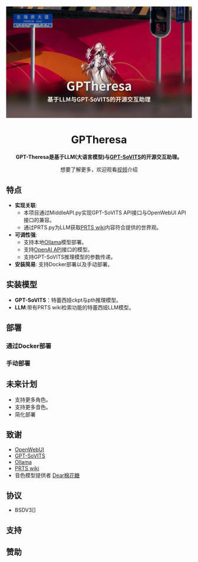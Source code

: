 ![](https://raw.githubusercontent.com/TTTTTony32/GPTheresa/main/src/banner.jpg)
<div align="center">

# GPTheresa
**GPT-Theresa是基于LLM(大语言模型)与[GPT-SoVITS](https://github.com/RVC-Boss/GPT-SoVITS)的开源交互助理。**

想要了解更多，欢迎观看[视频](links_for_bilibili)介绍
</div>

## 特点


- **实现关联**: 
  - 本项目通过MiddleAPI.py实现GPT-SoVITS API接口与OpenWebUI API 接口的兼容。
  - 通过PRTS.py为LLM获取[PRTS wiki](https://prts.wiki)内容符合提供的世界观。
- **可调性强**:
  - 支持本地[Ollama](https://github.com/ollama/ollama)模型部署。
  - 支持[OpenAI API](https://openai.com/api/)接口的模型。
  - 支持GPT-SoVITS推理模型的参数传递。
- **安装简易**: 支持Docker部署以及手动部署。
## 实装模型
- **GPT-SoVITS**：特蕾西娅ckpt与pth推理模型。
- **LLM**:带有PRTS wiki检索功能的特蕾西娅LLM模型。

## 部署
### 通过Docker部署
### 手动部署
## 未来计划
- 支持更多角色。
- 支持更多音色。
- 简化部署
## 致谢
- [OpenWebUI](https://github.com/open-webui/open-webui)
- [GPT-SoVITS](https://github.com/RVC-Boss/GPT-SoVITS)
- [Ollama](https://github.com/ollama/ollama)
- [PRTS wiki](https://prts.wiki)
- 音色模型提供者 [Dear棉花糖](https://space.bilibili.com/7044180)

## 协议
- BSDV3[]
## 支持
## 赞助
